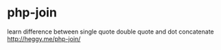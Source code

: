 # php-join
learn difference between single quote double quote and dot concatenate
<br>
http://heggy.me/php-join/